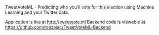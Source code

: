 TweetVoteML - Predicting who you'll vote for this election using Machine Learning and your Twitter data.

Application is live at http://tweetvote.ml
Backend code is viewable at https://github.com/robzajac/TweetVoteML-Backend
